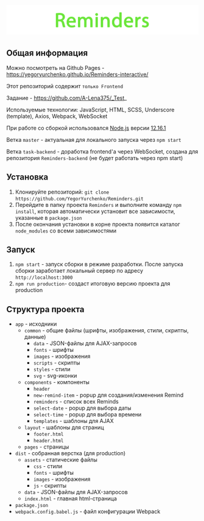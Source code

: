# ![Reminders](project-logo.png)

## Общая информация

Можно посмотреть на Github Pages - https://yegoryurchenko.github.io/Reminders-interactive/

Этот репозиторий содержит `только Frontend`

Задание - https://github.com/A-Lena375/_Test_

Используемые технологии: JavaScript, HTML, SCSS, Underscore (template), Axios, Webpack, WebSocket

При работе со сборкой использовался [Node.js](https://nodejs.org/en/) версии [12.16.1](https://nodejs.org/download/release/v12.16.1/)

Ветка `master` - актуальная для локального запуска через `npm start`

Ветка `task-backend` - доработка frontend'a через WebSocket, создана для репозитория `Reminders-backend` (не будет работать через npm start)

## Установка

1. Клонируйте репозиторий: `git clone https://github.com/YegorYurchenko/Reminders.git`
1. Перейдите в папку проекта `Reminders` и выполните команду `npm install`, которая автоматически установит все зависимости, указанные в `package.json`
1. После окончания установки в корне проекта появится каталог `node_modules` со всеми зависимостями

## Запуск

1. `npm start` - запуск сборки в режиме разработки. После запуска сборки заработает локальный сервер по адресу `http://localhost:3000`
1. `npm run production`- создаст итоговую версию проекта для production

## Структура проекта

* `app` - исходники
    * `common` - общие файлы (шрифты, изображения, стили, скрипты, данные)
        * `data` - JSON-файлы для AJAX-запросов
        * `fonts` - шрифты
        * `images` - изображения
        * `scripts` - скрипты
        * `styles` - стили
        * `svg` - svg-иконки
    * `components` - компоненты
        * `header`
        * `new-remind-item` - popup для создания/изменения Remind
        * `reminders` - список всех Reminds
        * `select-date` - popup для выбора даты
        * `select-time` - popup для выбора времени
        * `templates` - шаблоны для AJAX
    * `layout` - шаблоны для страниц
        * `footer.html`
        * `header.html`
    * `pages` - страницы
* `dist` - собранная верстка (для production)
    * `assets` - статические файлы
        * `css` - стили
        * `fonts` - шрифты
        * `images` - изображения
        * `js` - скрипты
    * `data` - JSON-файлы для AJAX-запросов
    * `index.html` - главная html-страница
* `package.json`
* `webpack.config.babel.js` - файл конфигурации Webpack
